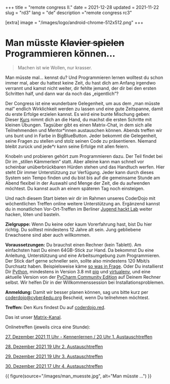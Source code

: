 +++
title = "remote congress II."
date = 2021-12-28
updated = 2021-11-22
slug = "rd3"
lang = "de"
description ="remote congress rc3"

[extra]
image = "/images/logo/android-chrome-512x512.png"
+++

# Man müsste ~~Klavier spielen~~ Programmieren können...

> Machen ist wie Wollen, nur krasser.

Man müsste mal... kennst du? Und Programmieren lernen wolltest du schon immer
mal, aber du hattest keine Zeit, du hast dich am Anfang irgendwo verrannt und
kamst nicht weiter, dir fehlte jemand, der dir bei den ersten Schritten half,
und dann war da noch das „eigentlich”?

Der Congress ist eine wunderbare Gelegenheit, um aus dem „man müsste mal“
endlich Wirklichkeit werden zu lassen und eine gute Zeitspanne, damit du erste
Erfolge erzielen kannst. Es wird eine bunte Mischung geben: Dieser
[Kurs](https://coderdojo.red) nimmt dich an die Hand, du machst die ersten
Schritte mit kleinen Übungen. Tagsüber gibt es einen Matrix-Chat, in dem sich
alle Teilnehmenden und Mentor\*innen austauschen können. Abends treffen wir uns
bunt und in Farbe in BigBlueButton. Jeder bekommt die Gelegenheit, seine Fragen
zu stellen und stolz seinen Code zu präsentieren. Niemand bleibt zurück und
jede\*r kann seine Erfolge mit allen feiern.

Knobeln und probieren gehört zum Programmieren dazu. Der Teil findet bei Dir im
„stillen Kämmerlein“ statt. Aber alleine kann man schnell vor scheinbar
unüberbrückbaren Hürden stehen und das Handtuch werfen. Hier steht Dir immer
Unterstützung zur Verfügung. Jeder kann durch dieses System sein Tempo finden
und du bist bis auf die gemeinsame Stunde am Abend flexibel in der Auswahl und
Menge der Zeit, die du aufwenden möchtest. Du kannst auch an einem späteren Tag
noch einsteigen.

Und nach diesem Start bieten wir dir im Rahmen unseres CoderDojo mit
wöchentlichen Treffen online weitere Unterstützung an. Ergänzend kannst du in
monatlichen Vor-Ort-Treffen im Berliner
[Jugend hackt Lab](https://jugendhackt.org/lab/berlin/) weiter hacken, löten und
basteln.

**Zielgruppe:** Wenn Du keine oder kaum Vorerfahrung hast, bist Du hier richtig.
Du solltest mindestens 12 Jahre alt sein. Jung gebliebene Erwachsene sind aber
auch willkommen.

**Voraussetzungen:** Du brauchst einen Rechner (kein Tablett). Am einfachsten
hast Du einen 64GB-Stick zur Hand. Da bekommst Du eine Anleitung, Unterstützung
und eine Arbeitsumgebung zum Programmieren. Der Stick darf gerne schneller sein,
sollte also mindestens 120 Mbit/s Durchsatz haben. Beispielsweise käme
[so was in Frage](https://www.reichelt.de/de/de/usb-stick-usb-3-2-gen1-64gb-cruzer-extreme-go-sdcz810-064g-g46-p298210.html?utm_source=Preisvergleich_&utm_medium=CPC&utm_campaign=Preisvergleich_&utm_source=psuma&utm_medium=Schottenland.de&PROVID=16&&r=1).
Oder Du installierst Dir [Python](https://www.python.org/downloads/), mindestens
in Version 3.8 mit [pip](https://geekflare.com/de/python-pip-installation/) und
[virtualenv](https://virtualenv.pypa.io/en/latest/installation.html), und eine
aktuelle Version von der
[PyCharm Community Edition](https://www.jetbrains.com/de-de/pycharm/download/#section=linux)
auf Deinem Rechner selbst. Wir helfen Dir in der Willkommenssession bei
Installationsproblemen.

**Anmeldung:** Damit wir besser planen können, sag uns bitte kurz per
coderdojo@cyber4edu.org Bescheid, wenn Du teilnehmen möchtest.

**Treffen:** Den Kurs findest Du auf [coderdojo.red](https://coderdojo.red).

Das ist unser [Matrix-Kanal](https://matrix.to/#/#coderdojo:matrix.cyber4edu.org).

Onlinetreffen (jeweils circa eine Stunde):

[27. Dezember 2021 11 Uhr - Kennenlernen / 20 Uhr 1. Austauschtreffen](<(https://https://bbb.cyber4edu.org/b/der-0rc-8x7-4re)>)

[28. Dezember 2021 19 Uhr 2. Austauschtreffen](<(https://https://bbb.cyber4edu.org/b/der-0rc-8x7-4re)>)

[29. Dezember 2021 19 Uhr 3. Austauschtreffen](<(https://https://bbb.cyber4edu.org/b/der-0rc-8x7-4re)>)

[30. Dezember 2021 17 Uhr 4. Austauschtreffen](<(https://https://bbb.cyber4edu.org/b/der-0rc-8x7-4re)>)

{{ figure(source="/images/man_muesste.jpg", alt="Man müsste …") }}
